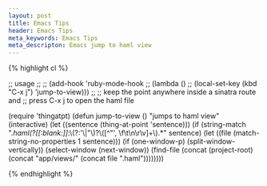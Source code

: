 ```yaml
---
layout: post
title: Emacs Tips
header: Emacs Tips
meta_keywords: Emacs Tips
meta_descripton: Emacs jump to haml view
---
```


{% highlight cl %}

;; usage
;;
;; (add-hook 'ruby-mode-hook
;;          (lambda ()
;;	    (local-set-key (kbd "C-x j") 'jump-to-view)))
;;
;; keep the point anywhere inside a sinatra route and
;; press C-x j to open the haml file

(require 'thingatpt)
(defun jump-to-view ()
  "jumps to haml view"
  (interactive)
  (let ((sentence (thing-at-point 'sentence)))
    (if (string-match ".*haml(?[[:blank:]]*:\\(?:'\\|\"\\)?\\([^\"\', \f\t\n\r\v]+\\).*" sentence)
	(let ((file (match-string-no-properties 1 sentence)))
	  (if (one-window-p)
	      (split-window-vertically))
	  (select-window (next-window))
	  (find-file (concat (project-root) (concat "app/views/" (concat file ".haml"))))))))

{% endhighlight %}
